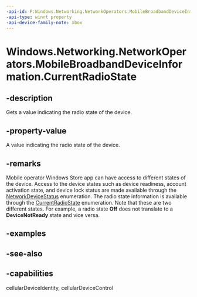 ```yaml
---
-api-id: P:Windows.Networking.NetworkOperators.MobileBroadbandDeviceInformation.CurrentRadioState
-api-type: winrt property
-api-device-family-note: xbox
---
```


<!-- Property syntax
public Windows.Networking.NetworkOperators.MobileBroadbandRadioState CurrentRadioState { get; }
-->

# Windows.Networking.NetworkOperators.MobileBroadbandDeviceInformation.CurrentRadioState

## -description
Gets a value indicating the radio state of the device.

## -property-value
A value indicating the radio state of the device.

## -remarks
Mobile operator Windows Store app can have access to different states of the device. Access to the device states such as device readiness, account activation state, and device lock status are made available through the [NetworkDeviceStatus](networkdevicestatus.md) enumeration. The radio state information is available through the [CurrentRadioState](mobilebroadbanddeviceinformation_currentradiostate.md) enumeration. Note that these are two different states. For example, a radio state **Off** does not translate to a **DeviceNotReady** state and vice versa.

## -examples

## -see-also

## -capabilities
cellularDeviceIdentity, cellularDeviceControl
